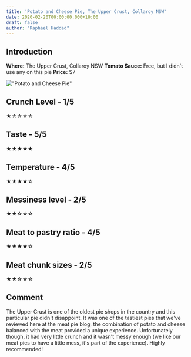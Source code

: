 ```yaml
---
title: 'Potato and Cheese Pie, The Upper Crust, Collaroy NSW'
date: 2020-02-20T00:00:00.000+10:00
draft: false
author: "Raphael Haddad"
---
```


## Introduction

**Where:** The Upper Crust, Collaroy NSW
**Tomato Sauce:** Free, but I didn't use any on this pie
**Price:** $7

!["Potato and Cheese Pie"](/images/potato-cheese.JPG)

## Crunch Level - 1/5

★☆☆☆☆

## Taste - 5/5

★★★★★

## Temperature - 4/5

★★★★☆

## Messiness level - 2/5

★★☆☆☆

## Meat to pastry ratio - 4/5

★★★★☆

## Meat chunk sizes - 2/5

★★☆☆☆

## Comment

The Upper Crust is one of the oldest pie shops in the country and
this particular pie didn't disappoint. It was one of the tastiest pies
that we've reviewed here at the meat pie blog, the combination
of potato and cheese balanced with the meat provided a unique experience.
Unfortunately though, it had very little crunch and it wasn't messy enough
(we like our meat pies to have a little mess,
it's part of the experience). Highly recommended!
